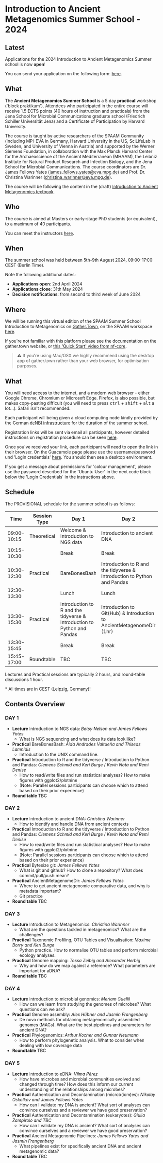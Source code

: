 # Introduction to Ancient Metagenomics Summer School - 2024

## Latest

Applications for the 2024 Introduction to Ancient Metagenomics Summer school is now **open**!

<!--We were once again over subscribed with almost 100 applications. Decision emails will be sent in a few weeks.-->

You can send your application on the following form: [here](https://survey.academiccloud.de/index.php/2024?lang=en).

## What

The **Ancient Metagenomics Summer School** is a 5 day **practical** workshop ('block praktikum'). Attendees who participated in the entire course will receive 1.5 ECTS points (40 hours of instruction and practicals) from the Jena School for Microbial Communications graduate school (Friedrich Schiller Universität Jena) and a Certificate of Participation by Harvard University.

The course is taught by active researchers of the SPAAM Community (including MPI-EVA in Germany, Harvard University in the US, SciLifeLab in Sweden, and University of Vienna in Austria) and supported by the Werner Siemens Foundation, in collaboration with the Max Planck Harvard Center for the Archaeoscience of the Ancient Mediterranean (MHAAM), the Leibniz Institute for Natural Product Research and Infection Biology, and the Jena School for Microbial Communications. The course coordinators are Dr. James Fellows Yates (james_fellows_yates@eva.mpg.de) and Prof. Dr. Christina Warinner (christina_warinner@eva.mpg.de).

The course will be following the content in the (draft) [Introduction to Ancient Metagenomics textbook](https://www.spaam-community.org/intro-to-ancient-metagenomics-book/).

## Who

The course is aimed at Masters or early-stage PhD students (or equivalent), to a maximum of 40 participants.

You can meet the instructors [here](/2024/instructors.md).

## When

The summer school was held between 5th-9th August 2024, 09:00-17:00 CEST (Berlin Time).

Note the following additional dates:

- **Applications open**: 2nd April 2024
- **Applications close**: 31th May 2024
- **Decision notifications**: from second to third week of June 2024

## Where

We will be running this virtual edition of the SPAAM Summer School Introduction to Metagenomics on [Gather.Town](https://gather.town), on the SPAAM workspace [here](https://app.gather.town/app/PlXjb0deog0B4JCq/spaam-community).

If you're not familiar with this platform please see the documentation on the gather.town website, or [this 'Quick Start' video from nf-core](https://nf-co.re/events/2022/bytesize-37-gathertown).

> ⚠️ If you're using Mac/OSX we highly recommend using the desktop app of gather.town rather than your web browser, for optimisation purposes.

## What

You will need access to the internet, and a modern web browser - either Google Chrome, Chromium or Microsoft Edge.
Firefox, is also possible, but makes copy-pasting difficult (you will need to press <kbd>ctrl</kbd> + <kbd>shift</kbd> + <kbd>alt</kbd> a lot...). Safari isn't recommended.

Each participant will being given a cloud computing node kindly provided by the German [deNBI infrastructure](https://www.denbi.de/cloud) for the duration of the summer school.

Registration links will be sent via email all participants, however detailed instructions on registration procedure can be seen [here](2023/denbi-registration).

Once you've received your link, each participant will need to open the link in their browser. On the Guacamole page please use the username/password und 'Login credentials' [here](https://cloud.denbi.de/wiki/simple_vm/customization/#apache-guacamole). You should then see a desktop environment.

If you get a message about permissions for 'colour management', please use the password described for the 'Ubuntu User' in the next code block below the 'Login Credentials' in the instructions above.

## Schedule

The PROVISIONAL schedule for the summer school is as follows:

| **Time**    | **Session Type** | **Day 1**                                                               | **Day 2**                                                               | **Day 3**                                         | **Day 4**                          | **Day 5**                               |
| ----------- | ---------------- | ----------------------------------------------------------------------- | ----------------------------------------------------------------------- | ------------------------------------------------- | ---------------------------------- | --------------------------------------- |
| 09:00-10:15 | Theoretical      | Welcome & Introduction to NGS data                                      | Introduction to ancient DNA                                             | Introduction to metagenomics                      | Introduction to microbial genomics | Introduction to eDNA                    |
| 10:15-10:30 |                  | Break                                                                   | Break                                                                   | Break                                             | Break                              | Break                                   |
| 10:30-12:30 | Practical        | BareBonesBash                                                           | Introduction to R and the tidyverse & Introduction to Python and Pandas | Taxonomic Profiling, OTU Tables and Visualisation | Genome assembly                    | Phylogenomics                           |
| 12:30-13:30 |                  | Lunch                                                                   | Lunch                                                                   | Lunch                                             | Lunch                              | Lunch                                   |
| 13:30-15:30 | Practical        | Introduction to R and the tidyverse & Introduction to Python and Pandas | Introduction to Git(Hub) & Introduction to AncientMetagenomeDir (1hr)   | Genome mapping                                    | Decontamination and authentication | Ancient Metagenomic Pipelines & Wrap Up |
| 13:30-15:45 |                  | Break                                                                   | Break                                                                   | Break                                             | Break                              |
| 15:45-17:00 | Roundtable       | TBC                                                                     | TBC                                                                     | TBC                                               | TBC                                | Dinner (Leipzig Only)                   |

Lectures and Practical sessions are typically 2 hours, and round-table discussions 1 hour.

\* All times are in CEST (Leipzig, Germany)!

## Contents Overview

### DAY 1

- **Lecture** Introduction to NGS data: _Betsy Nelson and James Fellows Yates_
  - What is NGS sequencing and what does its data look like?
- **Practical** BareBonesBash: _Aida Andrades Valtueña and Thiseas Lamnidis_
  - Introduction to the UNIX command line.
- **Practical** Introduction to R and the tidyverse / Introduction to Python and Pandas: _Clemens Schmid and Keri Burge_ / _Kevin Nota and Remi Denise_
  - How to read/write files and run statistical analyses? How to make figures with ggplot2/plotnine
  - (Note: Parallel sessions participants can choose which to attend based on their prior experience)
- **Round table** TBC

### DAY 2

- **Lecture** Introduction to ancient DNA: _Christina Warinner_
  - How to identify and handle DNA from ancient contexts
- **Practical** Introduction to R and the tidyverse / Introduction to Python and Pandas: _Clemens Schmid and Keri Burge_ / _Kevin Nota and Remi Denise_
  - How to read/write files and run statistical analyses? How to make figures with ggplot2/plotnine
  - (Note: Parallel sessions participants can choose which to attend based on their prior experience)
- **Practical** Bytesize git: _James Fellows Yates_
  - What is git and github? How to clone a repository? What does commit/pull/push mean?
- **Practical** AncientMetagenomeDir: _James Fellows Yates_
  - Where to get ancient metagenomic comparative data, and why is metadata important?
  - Git practice
- **Round table** TBC

### DAY 3

- **Lecture** Introduction to Metagenomics: _Christina Warinner_
  - What are the questions tackled in metagenomics? What are the challenges?
- **Practical** Taxonomic Profiling, OTU Tables and Visualisation: _Maxime Borry and Keri Burge_
  - Python practice. How to normalise OTU tables and perform microbial ecology analyses.
- **Practical** Genome mapping: _Tessa Zeibig and Alexander Herbig_
  - Why and how do we map against a reference? What parameters are important for aDNA?
- **Round table** TBC

### DAY 4

- **Lecture** Introduction to microbial genomics: _Meriam Guellil_
  - How can we learn from studying the genomes of microbes? What questions can we ask?
- **Practical** Genome assembly: _Alex Hübner and Jasmin Frangenberg_
  - De novo methods for obtaining metagenomically assembled genomes (MAGs). What are the best pipelines and parameters for ancient DNA?
- **Practical** Phylogenomics: _Arthur Kocher and Gunnar Neumann_
  - How to perform phylogenetic analysis. What to consider when dealing with low coverage data
- **Roundtable** TBC

### DAY 5

- **Lecture** Introduction to eDNA: _Vilma Pérez_
  - How have microbes and microbial communities evolved and changed through time? How does this inform our current understanding of the relationships among microbes?
- **Practical** Authentication and Decontamination (microb(iom)es): _Nikolay Oskolkov and James Fellows Yates_
  - How can I validate my DNA is ancient? What sort of analyses can convince ourselves and a reviewer we have good preservation?
- **Practical** Authentication and Decontamination (eukaryotes): _Giulia Zampirolo and TBC_
  - How can I validate my DNA is ancient? What sort of analyses can convince ourselves and a reviewer we have good preservation?
- **Practical** Ancient Metagenomic Pipelines: _James Fellows Yates and Jasmin Frangenberg_
  - What pipelines exist for specifically ancient DNA and ancient metagenomic data?
- **Round table** TBC
